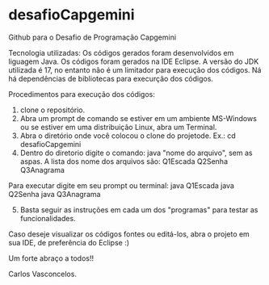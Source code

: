 # desafioCapgemini
Github para o Desafio de Programação Capgemini

Tecnologia utilizadas:
Os códigos gerados foram desenvolvidos em liguagem Java.
Os códigos foram gerados na IDE Eclipse.
A versão do JDK utilizada é 17, no entanto não é um limitador para execução dos códigos.
Ná há dependências de bibliotecas para execurção dos códigos.

Procedimentos para execução dos códigos:
1. clone o repositório.
2. Abra um prompt de comando se estiver em um ambiente MS-Windows ou se estiver em uma distribuição Linux, abra um Terminal.
3. Abra o diretório onde você colocou o clone do projetode. Ex.: cd desafioCapgemini
4. Dentro do diretorio digite o comando: java "nome do arquivo", sem as aspas.
A lista dos nome dos arquivos são:
Q1Escada
Q2Senha
Q3Anagrama

Para executar digite em seu prompt ou terminal:
java Q1Escada
java Q2Senha
java Q3Anagrama

5. Basta seguir as instruções em cada um dos "programas" para testar as funcionalidades.

Caso deseje visualizar os códigos fontes ou editá-los, abra o projeto em sua IDE, de preferência do Eclipse :)

Um forte abraço a todos!!

Carlos Vasconcelos.
